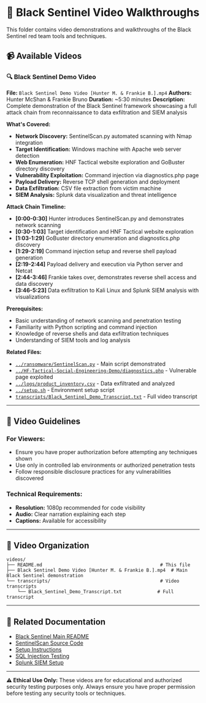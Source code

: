 # 🎥 Black Sentinel Video Walkthroughs

This folder contains video demonstrations and walkthroughs of the Black Sentinel red team tools and techniques.

## 📹 Available Videos

### 🔍 Black Sentinel Demo Video
**File:** `Black Sentinel Demo Video [Hunter M. & Frankie B.].mp4`
**Authors:** Hunter McShan & Frankie Bruno
**Duration:** ~5:30 minutes
**Description:** Complete demonstration of the Black Sentinel framework showcasing a full attack chain from reconnaissance to data exfiltration and SIEM analysis

**What's Covered:**
- **Network Discovery:** SentinelScan.py automated scanning with Nmap integration
- **Target Identification:** Windows machine with Apache web server detection
- **Web Enumeration:** HNF Tactical website exploration and GoBuster directory discovery
- **Vulnerability Exploitation:** Command injection via diagnostics.php page
- **Payload Delivery:** Reverse TCP shell generation and deployment
- **Data Exfiltration:** CSV file extraction from victim machine
- **SIEM Analysis:** Splunk data visualization and threat intelligence

**Attack Chain Timeline:**
- **[0:00-0:30]** Hunter introduces SentinelScan.py and demonstrates network scanning
- **[0:30-1:03]** Target identification and HNF Tactical website exploration
- **[1:03-1:29]** GoBuster directory enumeration and diagnostics.php discovery
- **[1:29-2:19]** Command injection setup and reverse shell payload generation
- **[2:19-2:44]** Payload delivery and execution via Python server and Netcat
- **[2:44-3:46]** Frankie takes over, demonstrates reverse shell access and data discovery
- **[3:46-5:23]** Data exfiltration to Kali Linux and Splunk SIEM analysis with visualizations

**Prerequisites:**
- Basic understanding of network scanning and penetration testing
- Familiarity with Python scripting and command injection
- Knowledge of reverse shells and data exfiltration techniques
- Understanding of SIEM tools and log analysis

**Related Files:**
- [`../ransomware/SentinelScan.py`](../ransomware/SentinelScan.py) - Main script demonstrated
- [`../HF-Tactical-Social-Engineering-Demo/diagnostics.php`](../HF-Tactical-Social-Engineering-Demo/diagnostics.php) - Vulnerable page exploited
- [`../logs/product_inventory.csv`](../logs/product_inventory.csv) - Data exfiltrated and analyzed
- [`../setup.sh`](../setup.sh) - Environment setup script
- [`transcripts/Black_Sentinel_Demo_Transcript.txt`](transcripts/Black_Sentinel_Demo_Transcript.txt) - Full video transcript

---

## 🎯 Video Guidelines

### **For Viewers:**
- Ensure you have proper authorization before attempting any techniques shown
- Use only in controlled lab environments or authorized penetration tests
- Follow responsible disclosure practices for any vulnerabilities discovered

### **Technical Requirements:**
- **Resolution:** 1080p recommended for code visibility
- **Audio:** Clear narration explaining each step
- **Captions:** Available for accessibility

---

## 📂 Video Organization

```
videos/
├── README.md                                           # This file
├── Black Sentinel Demo Video [Hunter M. & Frankie B.].mp4  # Main Black Sentinel demonstration
└── transcripts/                                        # Video transcripts
    └── Black_Sentinel_Demo_Transcript.txt             # Full transcript
```

---

## 🔗 Related Documentation

- [Black Sentinel Main README](../README.md)
- [SentinelScan Source Code](../ransomware/SentinelScan.py)
- [Setup Instructions](../setup.sh)
- [SQL Injection Testing](../logs/SQL_INJECTION_SETUP.md)
- [Splunk SIEM Setup](../logs/SPLUNK_GEO_SETUP.md)

---

**⚠️ Ethical Use Only:** These videos are for educational and authorized security testing purposes only. Always ensure you have proper permission before testing any security tools or techniques.
